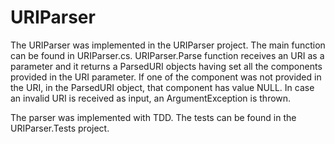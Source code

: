 # URIParser

The URIParser was implemented in the URIParser project. The main function can be found in URIParser.cs. URIParser.Parse function receives an URI as a parameter and it returns a ParsedURI objects having set all the components provided in the URI parameter.
If one of the component was not provided in the URI, in the ParsedURI object, that component has value NULL.
In case an invalid URI is received as input, an ArgumentException is thrown.

The parser was implemented with TDD.
The tests can be found in the URIParser.Tests project.
